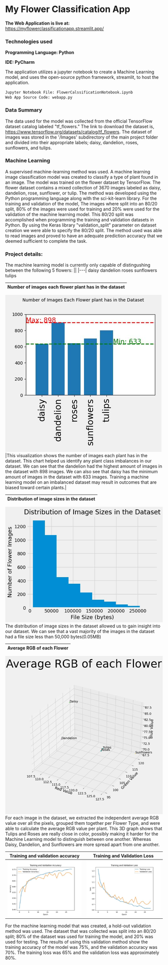 
# My Flower Classification App
**The Web Application is live at:** https://myflowerclassificationapp.streamlit.app/

### Technologies used
**Programming Language: Python**

**IDE: PyCharm**

The application utilizes a jupyter notebook to create a Machine Learning model, and uses the open-source python framework, streamlit, to host the application.

```
Jupyter Notebook File: FlowerCalssificationNotebook.ipynb
Web App Source Code: webapp.py
```

### Data Summary
The data used for the model was collected from the official TensorFlow dataset catalog labeled "tf_flowers." The link to download the dataset is, https://www.tensorflow.org/datasets/catalog/tf_flowers. The dataset of images was stored in the '/Images' subdirectory of the main project folder and divided into their appropriate labels; daisy, dandelion, roses, sunflowers, and tulips.

### Machine Learning 
A supervised machine-learning method was used. A machine learning image classification model was created to classify a type of plant found in an image. The model was trained on the flower dataset by TensorFlow. The flower dataset contains a mixed collection of 3670 images labeled as daisy, dandelion, rose, sunflower, or tulip.
The method was developed using the Python programming language along with the sci-kit-learn library. For the training and validation of the model, The images where split into an 80/20 split, 80% of the images were used for training and 20% were used for the validation of the machine learning model. This 80/20 split was accomplished when programming the training and validation datasets in Python. By using the Keras library "validation_split" parameter on dataset creation we were able to specify the 80/20 split. 
The method used was able to read images and proved to have an adequate prediction accuracy that we deemed sufficient to complete the task.




### Project details:
The machine learning model is currently only capable of distingushing between the following 5 flowers:
||
|---|
daisy
dandelion
roses
sunflowers
tulips

|Number of images each flower plant has in the dataset|
|---|
![screenshot](Visualization1.jpeg)
|This visualization shows the number of images each plant has in the dataset. This chart helped us identify any plant class imbalances in our dataset. We can see that the dandelion had the highest amount of images in the dataset with 898 images. We can also see that daisy has the minimum amount of images in the dataset with 633 images. Training a machine learning model on an imbalanced dataset may result in outcomes that are biased toward certain plants.|

|Distribution of image sizes in the dataset|
|---|
![screenshot](Visualization2.jpeg)
The distribution of image sizes in the dataset allowed us to gain insight into our dataset. We can see that a vast majority of the images in the dataset had a file size less than 50,000 bytes(0.05MB)

|Average RGB of each Flower|
|---|
![screenshot](Visualization3.jpeg)
For each image in the dataset, we extracted the independent average RGB value over all the pixels, grouped them together per Flower Type, and were able to calculate the average RGB value per plant. This 3D graph shows that Tulips and Roses are really close in color, possibly making it harder for the Machine Learning model to distinguish between one another. Whereas Daisy, Dandelion, and Sunflowers are more spread apart from one another.

|Training and validation accuracy| Training and Validation Loss|
|---|---|
|![screenshot](TrainingAndValidationAccuracy.jpeg)|![screenshot](TrainingAndValidationLoss.jpeg)|

For the machine learning model that was created, a hold-out validation method was used. The dataset that was collected was split into an 80/20 split; 80% of the dataset was used for training the model, and 20% was used for testing. The results of using this validation method show the training accuracy of the model was  75%, and the validation accuracy was 70%. The training loss was 65% and the validation loss was approximately 80%.
